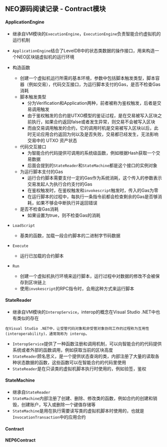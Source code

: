 ## NEO源码阅读记录 - Contract模块
#### ApplicationEngine
* 继承自VM模块的`ExecutionEngine`，`ExecutionEngine`负责智能合约虚拟机的运行机制
* `ApplicationEngine`结合了LevelDB中的状态类数据的操作接口，用来构造一个NEO区块链虚拟机的运行环境

* 构造函数
  * 创建一个虚拟机运行所需的基本环境，参数中包括脚本触发类型，脚本容器（例如交易），代码交互接口，为运行脚本支付的Gas，是否不检查Gas消耗
  * 脚本触发类型
    * 分为Verification和Application两种，前者被称为鉴权触发，后者是交易调用触发
    * 由于鉴权触发的合约是UTXO模型的鉴证过程，是在交易被写入区块之前执行，如果合约返回false或者发生异常，则交易不会被写入区块
    * 而由交易调用触发的合约，它的调用时机是交易被写入区块以后，此时无论应用合约返回为何以及是否失败，交易都已经发生，无法影响交易中的 UTXO 资产状态
  * 代码交互接口
    * 为智能合约代码提供可调用的系统级函数，例如根据Hash获取一个交易数据
    * 后面会提到的`StateReader`和`StateMachine`都是这个接口的实例对象
  * 为运行脚本支付的Gas
    * 运行合约脚本需要支付一定的Gas作为系统消耗，这个传入的参数表示交易发起人为执行合约支付的Gas
    * 在鉴权触发时，在鉴权触发和`invokescript`触发时，传入的Gas为零
    * 在运行脚本的过程中，每执行一条指令前都会检查剩余的Gas是否够消耗，如果不够会中断执行并返回错误
  * 是否不检查Gas消耗
    * 如果设置为true，则不检查Gas的消耗
      
* `LoadScript`
  * 基类的函数，加载一段合约脚本的二进制字节码数据
* `Execute`
  * 运行已加载的合约脚本
* `Run`
  * 创建一个虚拟机执行环境来运行脚本，运行过程中对数据的修改不会被保存到区块链上
  * 使用`invokescript`的RPC指令时，会用这种方式来运行脚本
 
#### StateReader
* 继承自VM模块的`InteropService`，interop的概念在Visual Studio .NET中也有类似的存在
```
在Visual Studio .NET中，让受管代码对象和非受管对象协同工作的过程称为互用性(interoperability)，通常简称为 interop。
```
* `InteropService`提供了一种函数注册和调用机制，可以向智能合约的代码提供系统或者外部的函数调用，例如获取当前的区块高度
* `StateReader`顾名思义，是一个提供状态查询的类，内部注册了大量的读取各种状态数据的函数，这些函数可以在智能合约的代码里使用
* `StateReader`是在只读类的虚拟机脚本执行时使用的，例如验签，鉴权

#### StateMachine
* 继承自`StateReader`
* `StateMachine`内部注册了创建、删除、修改类的函数，例如合约的创建和销毁，创建账户，写入或删除一个键值存储等
* `StateMachine`是用在执行需要读写类的虚拟机脚本时使用的，也就是`InvocationTransaction`中的应用合约

#### Contract


#### NEP6Contract